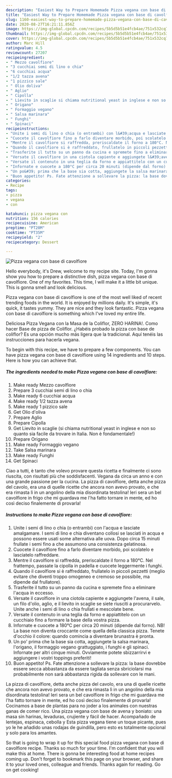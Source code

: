 ```yaml
---
description: "Easiest Way to Prepare Homemade Pizza vegana con base di cavolfiore"
title: "Easiest Way to Prepare Homemade Pizza vegana con base di cavolfiore"
slug: 1160-easiest-way-to-prepare-homemade-pizza-vegana-con-base-di-cavolfiore
date: 2020-08-27T16:21:11.856Z
image: https://img-global.cpcdn.com/recipes/5b5d5b51e4fcb4ae/751x532cq70/pizza-vegana-con-base-di-cavolfiore-recipe-main-photo.jpg
thumbnail: https://img-global.cpcdn.com/recipes/5b5d5b51e4fcb4ae/751x532cq70/pizza-vegana-con-base-di-cavolfiore-recipe-main-photo.jpg
cover: https://img-global.cpcdn.com/recipes/5b5d5b51e4fcb4ae/751x532cq70/pizza-vegana-con-base-di-cavolfiore-recipe-main-photo.jpg
author: Marc Hill
ratingvalue: 4.5
reviewcount: 27207
recipeingredient:
- " Mezzo cavolfiore"
- "3 cucchiai semi di lino o chia"
- "6 cucchiai acqua"
- "1/2 tazza avena"
- "1 pizzico sale"
- " Olio doliva"
- " Aglio"
- " Cipolla"
- " Lievito in scaglie si chiama nutritional yeast in inglese e non so quanto sia facile da trovare in Italia Non  fondamentale"
- " Origano"
- " Formaggio vegano"
- " Salsa marinara"
- " Funghi"
- " Spinaci"
recipeinstructions:
- "Unite i semi di lino o chia (o entrambi) con l&#39;acqua e lasciate amalgamare. I semi di lino e chia diventano collosi se lasciati in acqua e possono essere usati some alternativa alle uova. Dopo circa 15 minuti frullate i semi fino a che assumono una consistenza gelatinosa."
- "Cuocete il cavolfiore fino a farlo diventare morbido, poi scolatelo e lasciatelo raffreddare."
- "Mentre il cavolfiore si raffredda, preriscaldate il forno a 180°C. Nel frattempo, passate la cipolla in padella e cuocete leggermente i funghi."
- "Quando il cavolfiore si è raffreddato, frullatelo in piccoli pezzetti (meglio evitare che diventi troppo omogeneo e cremoso se possibile, ma dipende dal frullatore)."
- "Trasferite il tutto su un panno da cucina e spremete fino a eliminare l&#39;acqua in eccesso."
- "Versate il cavolfiore in una ciotola capiente e aggiungete l&#39;avena, il sale, un filo d&#39;olio, aglio, e il lievito in scaglie se siete riusciti a procurarvelo. Unite anche i semi di lino o chia frullati e mescolate bene."
- "Versate il contenuto in una teglia da forno e appiattitelo con un cucchiaio fino a formare la base della vostra pizza."
- "Infornate e cuocete a 180°C per circa 20 minuti (dipende dal forno). NB! La base non diventa croccante come quella della classica pizza. Tenete d&#39;occhio il colore: quando comincia a diventare brunastra è pronta."
- "Un po&#39; prima che la base sia cotta, aggiungete la salsa marinara, l&#39;origano, il formaggio vegano grattuggiato, i funghi e gli spinaci. Infornate per altri cinque minuti. Ovviamente potete sbizzarrirvi e aggiungere i vostri toppings preferiti!"
- "Buon appetito! Ps. Fate attenzione a sollevare la pizza: la base dovrebbe essere secca abbastanza da essere tagliata senza sbriciolarsi ma probabilmente non sarà abbastanza rigida da sollevare con le mani."
categories:
- Recipe
tags:
- pizza
- vegana
- con

katakunci: pizza vegana con 
nutrition: 156 calories
recipecuisine: American
preptime: "PT20M"
cooktime: "PT35M"
recipeyield: "2"
recipecategory: Dessert

---
```



![Pizza vegana con base di cavolfiore](https://img-global.cpcdn.com/recipes/5b5d5b51e4fcb4ae/751x532cq70/pizza-vegana-con-base-di-cavolfiore-recipe-main-photo.jpg)

Hello everybody, it's Drew, welcome to my recipe site. Today, I'm gonna show you how to prepare a distinctive dish, pizza vegana con base di cavolfiore. One of my favorites. This time, I will make it a little bit unique. This is gonna smell and look delicious.

Pizza vegana con base di cavolfiore is one of the most well liked of recent trending foods in the world. It is enjoyed by millions daily. It's simple, it's quick, it tastes yummy. They are nice and they look fantastic. Pizza vegana con base di cavolfiore is something which I've loved my entire life.

Deliciosa Pizza Vegana con la Masa de la Coliflor, ZERO HARINA!. Como hacer Base de pizza de Coliflor. ¿Habéis probado la pizza con base de coliflor? Es una opción mucho más ligera que la tradicional. Aquí tenéis las instrucciones para hacerla vegana.


To begin with this recipe, we have to prepare a few components. You can have pizza vegana con base di cavolfiore using 14 ingredients and 10 steps. Here is how you can achieve that.

<!--inarticleads1-->

##### The ingredients needed to make Pizza vegana con base di cavolfiore:

1. Make ready  Mezzo cavolfiore
1. Prepare 3 cucchiai semi di lino o chia
1. Make ready 6 cucchiai acqua
1. Make ready 1/2 tazza avena
1. Make ready 1 pizzico sale
1. Get  Olio d&#39;oliva
1. Prepare  Aglio
1. Prepare  Cipolla
1. Get  Lievito in scaglie (si chiama nutritional yeast in inglese e non so quanto sia facile da trovare in Italia. Non è fondamentale!)
1. Prepare  Origano
1. Make ready  Formaggio vegano
1. Take  Salsa marinara
1. Make ready  Funghi
1. Get  Spinaci


Ciao a tutti, è tanto che volevo provare questa ricetta e finalmente ci sono riuscita, con risultati più che soddisfacenti. Vegana da circa un anno e con una grande passione per la cucina. La pizza di cavolfiore, detta anche pizza del cavolo, era una di quelle ricette che ancora non avevo provato, e che era rimasta lì in un angolino della mia disordinata testolina! Ieri sera un bel cavolfiore in frigo che mi guardava me l&#39;ha fatto tornare in mente, ed ho così deciso finalemente di provarla! 

<!--inarticleads2-->

##### Instructions to make Pizza vegana con base di cavolfiore:

1. Unite i semi di lino o chia (o entrambi) con l&#39;acqua e lasciate amalgamare. I semi di lino e chia diventano collosi se lasciati in acqua e possono essere usati some alternativa alle uova. Dopo circa 15 minuti frullate i semi fino a che assumono una consistenza gelatinosa.
1. Cuocete il cavolfiore fino a farlo diventare morbido, poi scolatelo e lasciatelo raffreddare.
1. Mentre il cavolfiore si raffredda, preriscaldate il forno a 180°C. Nel frattempo, passate la cipolla in padella e cuocete leggermente i funghi.
1. Quando il cavolfiore si è raffreddato, frullatelo in piccoli pezzetti (meglio evitare che diventi troppo omogeneo e cremoso se possibile, ma dipende dal frullatore).
1. Trasferite il tutto su un panno da cucina e spremete fino a eliminare l&#39;acqua in eccesso.
1. Versate il cavolfiore in una ciotola capiente e aggiungete l&#39;avena, il sale, un filo d&#39;olio, aglio, e il lievito in scaglie se siete riusciti a procurarvelo. Unite anche i semi di lino o chia frullati e mescolate bene.
1. Versate il contenuto in una teglia da forno e appiattitelo con un cucchiaio fino a formare la base della vostra pizza.
1. Infornate e cuocete a 180°C per circa 20 minuti (dipende dal forno). NB! La base non diventa croccante come quella della classica pizza. Tenete d&#39;occhio il colore: quando comincia a diventare brunastra è pronta.
1. Un po&#39; prima che la base sia cotta, aggiungete la salsa marinara, l&#39;origano, il formaggio vegano grattuggiato, i funghi e gli spinaci. Infornate per altri cinque minuti. Ovviamente potete sbizzarrirvi e aggiungere i vostri toppings preferiti!
1. Buon appetito! Ps. Fate attenzione a sollevare la pizza: la base dovrebbe essere secca abbastanza da essere tagliata senza sbriciolarsi ma probabilmente non sarà abbastanza rigida da sollevare con le mani.


La pizza di cavolfiore, detta anche pizza del cavolo, era una di quelle ricette che ancora non avevo provato, e che era rimasta lì in un angolino della mia disordinata testolina! Ieri sera un bel cavolfiore in frigo che mi guardava me l&#39;ha fatto tornare in mente, ed ho così deciso finalemente di provarla! Cocinamos a base de plantas para no joder a los animales con nuestras ganas de comer rico. Una pizza vegana con base de avena y boniato: una masa sin harinas, levaduras, crujiente y fácil de hacer. Acompañado de lentejas, espinaca, cebolla y Esta pizza vegana tiene un toque picante, pues yo le he añadido unas rodajas de guindilla, pero esto es totalmente opcional y solo para los amantes. 

So that is going to wrap it up for this special food pizza vegana con base di cavolfiore recipe. Thanks so much for your time. I'm confident that you will make this at home. There is gonna be interesting food at home recipes coming up. Don't forget to bookmark this page on your browser, and share it to your loved ones, colleague and friends. Thanks again for reading. Go on get cooking!
